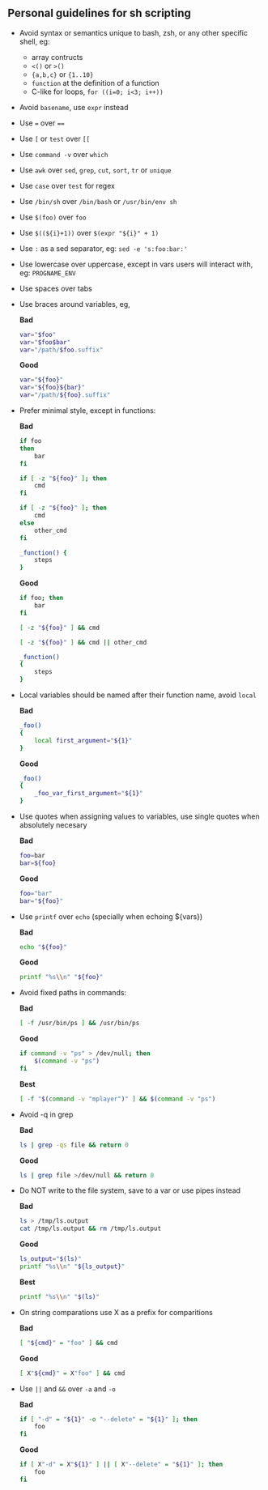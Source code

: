 ## Personal guidelines for sh scripting

- Avoid syntax or semantics unique to bash, zsh, or any other specific shell, eg:
    - array contructs
    - `<()` or `>()`
    - `{a,b,c}` or `{1..10}`
    - `function` at the definition of a function
    - C-like for loops, `for ((i=0; i<3; i++))`
- Avoid `basename`, use `expr` instead
- Use `=` over `==`
- Use `[` or `test` over `[[`
- Use `command -v` over `which`
- Use `awk` over `sed`, `grep`, `cut`, `sort`, `tr` or `unique`
- Use `case` over `test` for regex
- Use `/bin/sh` over `/bin/bash` or `/usr/bin/env sh`
- Use `$(foo)` over `foo`
- Use `$((${i}+1))` over `$(expr "${i}" + 1)`
- Use `:` as a sed separator, eg: `sed -e 's:foo:bar:'`
- Use lowercase over uppercase, except in vars users will interact with, eg: `PROGNAME_ENV`
- Use spaces over tabs
- Use braces around variables, eg, 

  **Bad**
   ```sh
   var="$foo"
   var="$foo$bar"
   var="/path/$foo.suffix"
   ```

  **Good**
   ```sh
   var="${foo}"
   var="${foo}${bar}"
   var="/path/${foo}.suffix"
   ```
- Prefer minimal style, except in functions:

  **Bad**
   ```sh
   if foo
   then
       bar
   fi

   if [ -z "${foo}" ]; then
       cmd
   fi

   if [ -z "${foo}" ]; then
       cmd
   else
       other_cmd
   fi

   _function() {
       steps
   }
   ```

  **Good**
   ```sh
   if foo; then
       bar
   fi

   [ -z "${foo}" ] && cmd

   [ -z "${foo}" ] && cmd || other_cmd

   _function()
   {
       steps
   }
   ```
- Local variables should be named after their function name, avoid `local`

  **Bad**
   ```sh
   _foo()
   {
       local first_argument="${1}"
   }
   ```

  **Good**
   ```sh
   _foo()
   {
       _foo_var_first_argument="${1}"
   }
   ```

- Use quotes when assigning values to variables, use single quotes when absolutely necesary

  **Bad**
   ```sh
   foo=bar
   bar=${foo}
   ```

  **Good**
   ```sh
   foo="bar"
   bar="${foo}"
   ```
- Use `printf` over `echo` (specially when echoing ${vars})

  **Bad**
   ```sh
   echo "${foo}"
   ```

  **Good**
   ```sh
   printf "%s\\n" "${foo}"
   ```
- Avoid fixed paths in commands:

  **Bad**
   ```sh
   [ -f /usr/bin/ps ] && /usr/bin/ps
   ```

  **Good**
   ```sh
   if command -v "ps" > /dev/null; then
       $(command -v "ps")
   fi
   ```

  **Best**
   ```sh
   [ -f "$(command -v "mplayer")" ] && $(command -v "ps")
   ```
- Avoid -q in grep

   **Bad**
   ```sh
   ls | grep -qs file && return 0
   ```

   **Good**
   ```sh
   ls | grep file >/dev/null && return 0
   ```
- Do NOT write to the file system, save to a var or use pipes instead

  **Bad**
   ```sh
   ls > /tmp/ls.output
   cat /tmp/ls.output && rm /tmp/ls.output
   ```

  **Good**
   ```sh
   ls_output="$(ls)"
   printf "%s\\n" "${ls_output}"
   ```

  **Best**
   ```sh
   printf "%s\\n" "$(ls)"
   ```
- On string comparations use X as a prefix for comparitions

  **Bad**
   ```sh
   [ "${cmd}" = "foo" ] && cmd
   ```

  **Good**
   ```sh
   [ X"${cmd}" = X"foo" ] && cmd
   ```
- Use `||` and `&&` over `-a` and `-o`

  **Bad**
   ```sh
   if [ "-d" = "${1}" -o "--delete" = "${1}" ]; then
       foo
   fi
   ```

  **Good**
   ```sh
   if [ X"-d" = X"${1}" ] || [ X"--delete" = "${1}" ]; then
       foo
   fi
   ```
